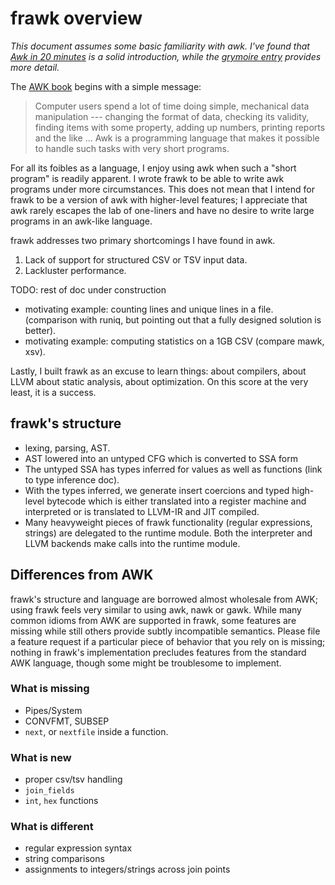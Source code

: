 # frawk overview

_This document assumes some basic familiarity with awk. I've found that [Awk in
20 minutes](https://ferd.ca/awk-in-20-minutes.html) is a solid introduction,
while the [grymoire entry](https://www.grymoire.com/Unix/Awk.html)
provides more detail._

The [AWK book](https://en.wikipedia.org/wiki/The_AWK_Programming_Language)
begins with a simple message:

> Computer users spend a lot of time doing simple, mechanical data manipulation
> --- changing the format of data, checking its validity, finding items with
> some property, adding up numbers, printing reports and the like ... Awk is a
> programming language that makes it possible to handle such tasks with very
> short programs.

For all its foibles as a language, I enjoy using awk when such a "short program"
is readily apparent. I wrote frawk to be able to write awk programs under more
circumstances. This does not mean that I intend for frawk to be a version of awk
with higher-level features; I appreciate that awk rarely escapes the lab of
one-liners and have no desire to write large programs in an awk-like language.
<!-- Awk was partially intended as a language in which new systems could be
prototyped before being translated into Pascal, C, or
[C++](https://www.cs.princeton.edu/~bwk/btl.mirror/awkc++.pdf). -->

frawk addresses two primary shortcomings I have found in awk.

1. Lack of support for structured CSV or TSV input data.
2. Lackluster performance.

TODO: rest of doc under construction

* motivating example: counting lines and unique lines in a file. (comparison
  with runiq, but pointing out that a fully designed solution is better).
* motivating example: computing statistics on a 1GB CSV (compare mawk, xsv).

Lastly, I built frawk as an excuse to learn things: about compilers, about LLVM
about static analysis, about optimization. On this score at the very least, it
is a success.

## frawk's structure

* lexing, parsing, AST.
* AST lowered into an untyped CFG which is converted to SSA form
* The untyped SSA has types inferred for values as well as functions (link to
  type inference doc).
* With the types inferred, we generate insert coercions and typed high-level
  bytecode which is either translated into a register machine and interpreted or
  is translated to LLVM-IR and JIT compiled.
* Many heavyweight pieces of frawk functionality (regular expressions, strings)
  are delegated to the runtime module. Both the interpreter and LLVM backends
  make calls into the runtime module.

## Differences from AWK

frawk's structure and language are borrowed almost wholesale from AWK; using
frawk feels very similar to using awk, nawk or gawk. While many common idioms
from AWK are supported in frawk, some features are missing while still others
provide subtly incompatible semantics. Please file a feature request if a
particular piece of behavior that you rely on is missing; nothing in frawk's
implementation precludes features from the standard AWK language, though some
might be troublesome to implement.

### What is missing

* Pipes/System
* CONVFMT, SUBSEP
* `next`,  or `nextfile` inside a function.

### What is new

* proper csv/tsv handling
* `join_fields`
* `int`, `hex` functions


### What is different

* regular expression syntax
* string comparisons
* assignments to integers/strings across join points
